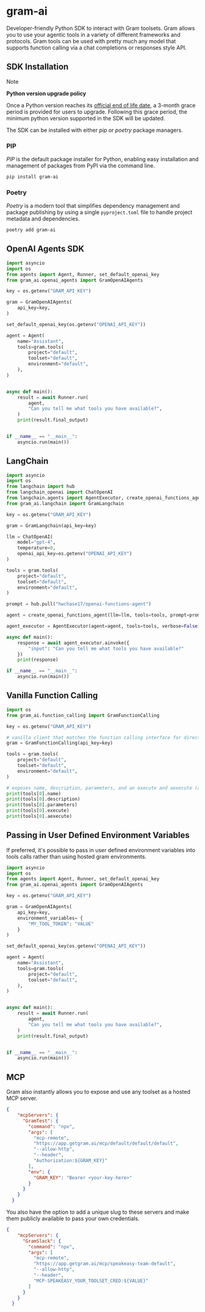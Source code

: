 # gram-ai

Developer-friendly Python SDK to interact with Gram toolsets. 
Gram allows you to use your agentic tools in a variety of different frameworks and protocols. 
Gram tools can be used with pretty much any model that supports function calling via a chat completions or responses style API.

## SDK Installation

> [!NOTE]
> **Python version upgrade policy**
>
> Once a Python version reaches its [official end of life date](https://devguide.python.org/versions/), a 3-month grace period is provided for users to upgrade. Following this grace period, the minimum python version supported in the SDK will be updated.

The SDK can be installed with either *pip* or *poetry* package managers.

### PIP

*PIP* is the default package installer for Python, enabling easy installation and management of packages from PyPI via the command line.

```bash
pip install gram-ai
```

### Poetry

*Poetry* is a modern tool that simplifies dependency management and package publishing by using a single `pyproject.toml` file to handle project metadata and dependencies.

```bash
poetry add gram-ai
```

## OpenAI Agents SDK

```python
import asyncio
import os
from agents import Agent, Runner, set_default_openai_key
from gram_ai.openai_agents import GramOpenAIAgents

key = os.getenv("GRAM_API_KEY")

gram = GramOpenAIAgents(
    api_key=key,
)

set_default_openai_key(os.getenv("OPENAI_API_KEY"))

agent = Agent(
    name="Assistant",
    tools=gram.tools(
        project="default",
        toolset="default",
        environment="default",
    ),
)


async def main():
    result = await Runner.run(
        agent,
        "Can you tell me what tools you have available?",
    )
    print(result.final_output)


if __name__ == "__main__":
    asyncio.run(main()) 
```

## LangChain

```python
import asyncio
import os
from langchain import hub
from langchain_openai import ChatOpenAI
from langchain.agents import AgentExecutor, create_openai_functions_agent
from gram_ai.langchain import GramLangchain

key = os.getenv("GRAM_API_KEY")

gram = GramLangchain(api_key=key)

llm = ChatOpenAI(
    model="gpt-4",
    temperature=0,
    openai_api_key=os.getenv("OPENAI_API_KEY")
)

tools = gram.tools(
    project="default",
    toolset="default",
    environment="default",
)

prompt = hub.pull("hwchase17/openai-functions-agent")

agent = create_openai_functions_agent(llm=llm, tools=tools, prompt=prompt)

agent_executor = AgentExecutor(agent=agent, tools=tools, verbose=False)

async def main():
    response = await agent_executor.ainvoke({
        "input": "Can you tell me what tools you have available?"
    })
    print(response)

if __name__ == "__main__":
    asyncio.run(main())
```

## Vanilla Function Calling

```python
import os
from gram_ai.function_calling import GramFunctionCalling

key = os.getenv("GRAM_API_KEY")

# vanilla client that matches the function calling interface for direct use with model provider APIs
gram = GramFunctionCalling(api_key=key)

tools = gram.tools(
    project="default",
    toolset="default",
    environment="default",
)

# exposes name, description, parameters, and an execute and aexecute (async) function
print(tools[0].name)
print(tools[0].description)
print(tools[0].parameters)
print(tools[0].execute)
print(tools[0].aexecute)
```

## Passing in User Defined Environment Variables

If preferred, it's possible to pass in user defined environment variables into tools calls rather than using hosted gram environments.

```python
import asyncio
import os
from agents import Agent, Runner, set_default_openai_key
from gram_ai.openai_agents import GramOpenAIAgents

key = os.getenv("GRAM_API_KEY")

gram = GramOpenAIAgents(
    api_key=key,
    environment_variables= {
        "MY_TOOL_TOKEN": "VALUE"
    }
)

set_default_openai_key(os.getenv("OPENAI_API_KEY"))

agent = Agent(
    name="Assistant",
    tools=gram.tools(
        project="default",
        toolset="default",
    ),
)


async def main():
    result = await Runner.run(
        agent,
        "Can you tell me what tools you have available?",
    )
    print(result.final_output)


if __name__ == "__main__":
    asyncio.run(main()) 
```

## MCP

Gram also instantly allows you to expose and use any toolset as a hosted MCP server.

```json
{
    "mcpServers": {
      "GramTest": {
        "command": "npx",
        "args": [
          "mcp-remote",
          "https://app.getgram.ai/mcp/default/default/default",
          "--allow-http",
          "--header",
          "Authorization:${GRAM_KEY}"
        ],
        "env": {
          "GRAM_KEY": "Bearer <your-key-here>"
        }
      }
    }
  }
```

You also have the option to add a unique slug to these servers and make them publicly available to pass your own credentials.

```json
{
    "mcpServers": {
      "GramSlack": {
        "command": "npx",
        "args": [
          "mcp-remote",
          "https://app.getgram.ai/mcp/speakeasy-team-default",
          "--allow-http",
          "--header",
          "MCP-SPEAKEASY_YOUR_TOOLSET_CRED:${VALUE}"
        ]
      }
    }
  }
```

